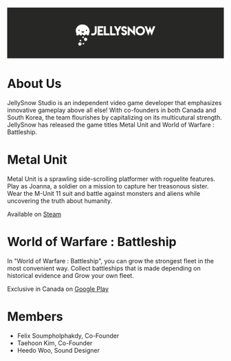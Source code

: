 ![JellySnow Studio](jellysnow_theme_grey.png)

# About Us

JellySnow Studio is an independent video game developer that emphasizes innovative gameplay above all else! With co-founders in both Canada and South Korea, the team flourishes by capitalizing on its multicutural strength. JellySnow has released the game titles Metal Unit and World of Warfare : Battleship.

# Metal Unit

Metal Unit is a sprawling side-scrolling platformer with roguelite features.
Play as Joanna, a soldier on a mission to capture her treasonous sister.
Wear the M-Unit 11 suit and battle against monsters and aliens while uncovering the truth about humanity.

Available on [Steam](https://store.steampowered.com/app/1173200/Metal_Unit/)

# World of Warfare : Battleship

In "World of Warfare : Battleship", you can grow the strongest fleet in the most convenient way.
Collect battleships that is made depending on historical evidence and Grow your own fleet.

Exclusive in Canada on [Google Play](https://play.google.com/store/apps/details?id=com.bluepotiongames.wow1942bs.google)

# Members
- Felix Soumpholphakdy, Co-Founder
- Taehoon Kim, Co-Founder
- Heedo Woo, Sound Designer
